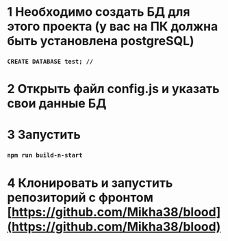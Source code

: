 # 1 Необходимо создать БД для этого проекта (у вас на ПК должна быть установлена postgreSQL)
### `CREATE DATABASE test; //`
# 2 Открыть файл config.js и указать свои данные БД 
# 3 Запустить 
### `npm run build-n-start`
# 4 Клонировать и запустить репозиторий с фронтом [https://github.com/Mikha38/blood](https://github.com/Mikha38/blood)